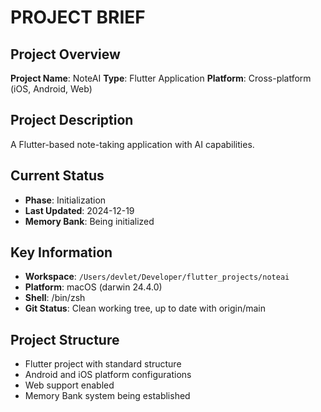 # PROJECT BRIEF

## Project Overview
**Project Name**: NoteAI
**Type**: Flutter Application
**Platform**: Cross-platform (iOS, Android, Web)

## Project Description
A Flutter-based note-taking application with AI capabilities.

## Current Status
- **Phase**: Initialization
- **Last Updated**: 2024-12-19
- **Memory Bank**: Being initialized

## Key Information
- **Workspace**: `/Users/devlet/Developer/flutter_projects/noteai`
- **Platform**: macOS (darwin 24.4.0)
- **Shell**: /bin/zsh
- **Git Status**: Clean working tree, up to date with origin/main

## Project Structure
- Flutter project with standard structure
- Android and iOS platform configurations
- Web support enabled
- Memory Bank system being established
